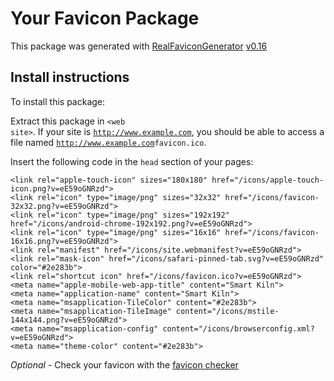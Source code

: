 # Your Favicon Package

This package was generated with [RealFaviconGenerator](https://realfavicongenerator.net/) [v0.16](https://realfavicongenerator.net/change_log#v0.16)

## Install instructions

To install this package:

Extract this package in <code>&lt;web site&gt;<?php echo /icons/ ?></code>. If your site is <code>http://www.example.com</code>, you should be able to access a file named <code>http://www.example.com<?php echo /icons/ ?>favicon.ico</code>.

Insert the following code in the `head` section of your pages:

    <link rel="apple-touch-icon" sizes="180x180" href="/icons/apple-touch-icon.png?v=eE59oGNRzd">
    <link rel="icon" type="image/png" sizes="32x32" href="/icons/favicon-32x32.png?v=eE59oGNRzd">
    <link rel="icon" type="image/png" sizes="192x192" href="/icons/android-chrome-192x192.png?v=eE59oGNRzd">
    <link rel="icon" type="image/png" sizes="16x16" href="/icons/favicon-16x16.png?v=eE59oGNRzd">
    <link rel="manifest" href="/icons/site.webmanifest?v=eE59oGNRzd">
    <link rel="mask-icon" href="/icons/safari-pinned-tab.svg?v=eE59oGNRzd" color="#2e283b">
    <link rel="shortcut icon" href="/icons/favicon.ico?v=eE59oGNRzd">
    <meta name="apple-mobile-web-app-title" content="Smart Kiln">
    <meta name="application-name" content="Smart Kiln">
    <meta name="msapplication-TileColor" content="#2e283b">
    <meta name="msapplication-TileImage" content="/icons/mstile-144x144.png?v=eE59oGNRzd">
    <meta name="msapplication-config" content="/icons/browserconfig.xml?v=eE59oGNRzd">
    <meta name="theme-color" content="#2e283b">

*Optional* - Check your favicon with the [favicon checker](https://realfavicongenerator.net/favicon_checker)